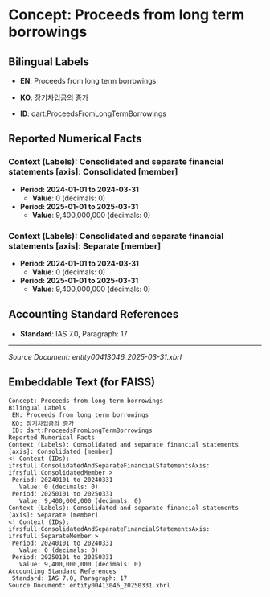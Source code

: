 # Concept: Proceeds from long term borrowings

## Bilingual Labels
- **EN**: Proceeds from long term borrowings
- **KO**: 장기차입금의 증가

- **ID**: dart:ProceedsFromLongTermBorrowings

## Reported Numerical Facts

### **Context (Labels): Consolidated and separate financial statements [axis]: Consolidated [member]**
<!-- Context (IDs): ifrs-full:ConsolidatedAndSeparateFinancialStatementsAxis: ifrs-full:ConsolidatedMember -->
- **Period: 2024-01-01 to 2024-03-31**
  - **Value**: 0 (decimals: 0)
- **Period: 2025-01-01 to 2025-03-31**
  - **Value**: 9,400,000,000 (decimals: 0)

### **Context (Labels): Consolidated and separate financial statements [axis]: Separate [member]**
<!-- Context (IDs): ifrs-full:ConsolidatedAndSeparateFinancialStatementsAxis: ifrs-full:SeparateMember -->
- **Period: 2024-01-01 to 2024-03-31**
  - **Value**: 0 (decimals: 0)
- **Period: 2025-01-01 to 2025-03-31**
  - **Value**: 9,400,000,000 (decimals: 0)

## Accounting Standard References
- **Standard**: IAS 7.0, Paragraph: 17

---
*Source Document: entity00413046_2025-03-31.xbrl*
## Embeddable Text (for FAISS)
```text
Concept: Proceeds from long term borrowings
Bilingual Labels
 EN: Proceeds from long term borrowings
 KO: 장기차입금의 증가
 ID: dart:ProceedsFromLongTermBorrowings
Reported Numerical Facts
Context (Labels): Consolidated and separate financial statements [axis]: Consolidated [member]
<! Context (IDs): ifrsfull:ConsolidatedAndSeparateFinancialStatementsAxis: ifrsfull:ConsolidatedMember >
 Period: 20240101 to 20240331
   Value: 0 (decimals: 0)
 Period: 20250101 to 20250331
   Value: 9,400,000,000 (decimals: 0)
Context (Labels): Consolidated and separate financial statements [axis]: Separate [member]
<! Context (IDs): ifrsfull:ConsolidatedAndSeparateFinancialStatementsAxis: ifrsfull:SeparateMember >
 Period: 20240101 to 20240331
   Value: 0 (decimals: 0)
 Period: 20250101 to 20250331
   Value: 9,400,000,000 (decimals: 0)
Accounting Standard References
 Standard: IAS 7.0, Paragraph: 17
Source Document: entity00413046_20250331.xbrl
```